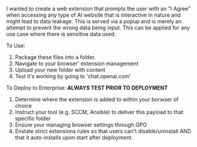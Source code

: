 I wanted to create a web extension that prompts the user with an "I Agree" when accessing any type of AI website that is interactive in nature and might lead to data leakage. This is served via a popup and is merely an attempt to prevent the wrong data being input. This can be applied for any use case where there is sensitive data used.

To Use: 
1. Package these files into a folder.
2. Navigate to your browser' extension management
3. Upload your new folder with content
4. Test it's working by going to 'chat.openai.com'

To Deploy to Enterprise:
**ALWAYS TEST PRIOR TO DEPLOYMENT**
1. Determine where the extension is added to within your borwser of choice
2. Instruct your tool (e.g. SCCM, Ansible) to deliver this payload to that specific folder
3. Ensure your managing browser settings through GPO
4. Enstate strict extensions rules so that users can't disable/uninstall AND that it auto-installs upon start after deployment.

